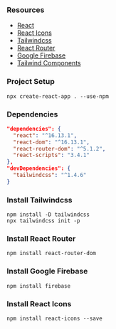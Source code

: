 ### Resources
- [React](https://reactjs.org/)
- [React Icons](https://react-icons.github.io/react-icons/)
- [Tailwindcss](https://tailwindcss.com/)
- [React Router](https://reacttraining.com/react-router/web/guides/quick-start)
- [Google Firebase](https://firebase.google.com/)
- [Tailwind Components](https://freetailwindui.co/)

### Project Setup
```
npx create-react-app . --use-npm
```

### Dependencies
```json
"dependencies": {
  "react": "^16.13.1",
  "react-dom": "^16.13.1",
  "react-router-dom": "^5.1.2",
  "react-scripts": "3.4.1"
},
"devDependencies": {
  "tailwindcss": "^1.4.6"
}
```


### Install Tailwindcss
```
npm install -D tailwindcss
npx tailwindcss init -p
```

### Install React Router
```
npm install react-router-dom
```

### Install Google Firebase
```
npm install firebase
```

### Install React Icons
```
npm install react-icons --save
```
